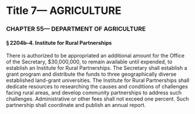 
# Title 7— AGRICULTURE
### CHAPTER 55— DEPARTMENT OF AGRICULTURE
#### § 2204b–4. Institute for Rural Partnerships

There is authorized to be appropriated an additional amount for the Office of the Secretary, $30,000,000, to remain available until expended, to establish an Institute for Rural Partnerships. The Secretary shall establish a grant program and distribute the funds to three geographically diverse established land-grant universities. The Institute for Rural Partnerships shall dedicate resources to researching the causes and conditions of challenges facing rural areas, and develop community partnerships to address such challenges. Administrative or other fees shall not exceed one percent. Such partnership shall coordinate and publish an annual report.
